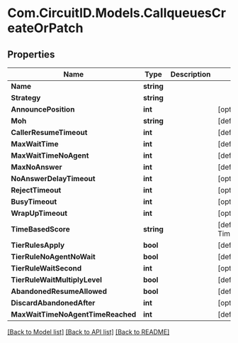 
# Com.CircuitID.Models.CallqueuesCreateOrPatch

## Properties

Name | Type | Description | Notes
------------ | ------------- | ------------- | -------------
**Name** | **string** |  | 
**Strategy** | **string** |  | 
**AnnouncePosition** | **int** |  | [optional] 
**Moh** | **string** |  | [default to "deafult"]
**CallerResumeTimeout** | **int** |  | [default to 3600]
**MaxWaitTime** | **int** |  | [default to 300]
**MaxWaitTimeNoAgent** | **int** |  | [default to 300]
**MaxNoAnswer** | **int** |  | [default to 1000000]
**NoAnswerDelayTimeout** | **int** |  | [optional] [default to 60]
**RejectTimeout** | **int** |  | [optional] [default to 60]
**BusyTimeout** | **int** |  | [optional] [default to 60]
**WrapUpTimeout** | **int** |  | [optional] [default to 10]
**TimeBasedScore** | **string** |  | [default to TimeBasedScoreEnum.Queue]
**TierRulesApply** | **bool** |  | [default to false]
**TierRuleNoAgentNoWait** | **bool** |  | [default to true]
**TierRuleWaitSecond** | **int** |  | [optional] [default to 300]
**TierRuleWaitMultiplyLevel** | **bool** |  | [default to true]
**AbandonedResumeAllowed** | **bool** |  | [default to true]
**DiscardAbandonedAfter** | **int** |  | [optional] [default to 14400]
**MaxWaitTimeNoAgentTimeReached** | **int** |  | [default to 5]

[[Back to Model list]](../README.md#documentation-for-models)
[[Back to API list]](../README.md#documentation-for-api-endpoints)
[[Back to README]](../README.md)

